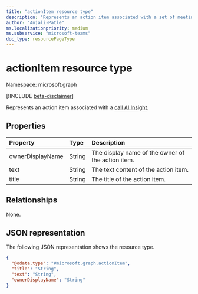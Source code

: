 ```yaml
---
title: "actionItem resource type"
description: "Represents an action item associated with a set of meeting AI Insights."
author: "Anjali-Patle"
ms.localizationpriority: medium
ms.subservice: "microsoft-teams"
doc_type: resourcePageType
---
```


# actionItem resource type

Namespace: microsoft.graph

[!INCLUDE [beta-disclaimer](../../includes/beta-disclaimer.md)]

Represents an action item associated with  a [call AI Insight](callaiinsight.md).


## Properties
|Property|Type|Description|
|:---|:---|:---|
|ownerDisplayName|String|The display name of the owner of the action item.|
|text|String|The text content of the action item.|
|title|String|The title of the action item.|

## Relationships
None.

## JSON representation
The following JSON representation shows the resource type.
<!-- {
  "blockType": "resource",
  "@odata.type": "microsoft.graph.actionItem"
}
-->
``` json
{
  "@odata.type": "#microsoft.graph.actionItem",
  "title": "String",
  "text": "String",
  "ownerDisplayName": "String"
}
```

